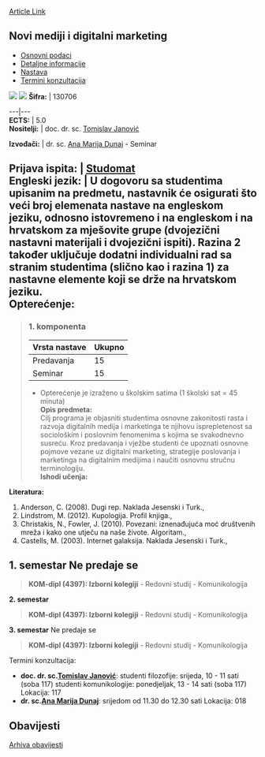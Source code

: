 [Article Link](https://www.fhs.hr/predmet/nmdm_a)

## Novi mediji i digitalni marketing
  * [Osnovni podaci](https://www.fhs.hr/predmet/nmdm_a#v1id-523788_782923_1_0 "Osnovni podaci")
  * [Detaljne informacije](https://www.fhs.hr/predmet/nmdm_a#v1id-523788_782923_1_1 "Detaljne informacije")
  * [Nastava](https://www.fhs.hr/predmet/nmdm_a#v1id-523788_782923_1_2 "Nastava")
  * [Termini konzultacija](https://www.fhs.hr/predmet/nmdm_a#v1id-523788_782923_1_3 "Termini konzultacija")


[![](https://www.fhs.hr/img/flags/gif/hr.gif)](https://www.fhs.hr/predmet/nmdm_a) [![](https://www.fhs.hr/img/flags/gif/gb.gif)](https://www.fhs.hr/en/course/nmadm_a)
**Šifra:** |  130706  
  
---|---  
**ECTS:** |  5.0   
**Nositelji:** |  doc. dr. sc. [Tomislav Janović](https://www.fhs.hr/djelatnik/tomislav.janovic)   
  
**Izvođači:** |  dr. sc. [Ana Marija Dunaj](https://www.fhs.hr/djelatnik/ana_marija.dunaj) - Seminar  
  
**Prijava ispita:** |  [Studomat](http://www.isvu.hr/studomat)  
**Engleski jezik:** |  U dogovoru sa studentima upisanim na predmetu, nastavnik će osigurati što veći broj elemenata nastave na engleskom jeziku, odnosno istovremeno i na engleskom i na hrvatskom za mješovite grupe (dvojezični nastavni materijali i dvojezični ispiti). Razina 2 također uključuje dodatni individualni rad sa stranim studentima (slično kao i razina 1) za nastavne elemente koji se drže na hrvatskom jeziku.   
**Opterećenje:**  
---  
> ### 1. komponenta
> | Vrsta nastave | Ukupno  
> ---|---  
> Predavanja | 15  
> Seminar | 15  
> * Opterećenje je izraženo u školskim satima (1 školski sat = 45 minuta)   
**Opis predmeta:**  
> Cilj programa je objasniti studentima osnovne zakonitosti rasta i razvoja digitalnih medija i marketinga te njihovu isprepletenost sa sociološkim i poslovnim fenomenima s kojima se svakodnevno susreću. Kroz predavanja i vježbe studenti će upoznati osnovne pojmove vezane uz digitalni marketing, strategije poslovanja i marketinga na digitalnim medijima i naučiti osnovnu stručnu terminologiju.  
**Ishodi učenja:**  

  
**Literatura:**  
  1. Anderson, C. (2008). Dugi rep. Naklada Jesenski i Turk., 
  2. Lindstrom, M. (2012). Kupologija. Profil knjiga., 
  3. Christakis, N., Fowler, J. (2010). Povezani: iznenađujuća moć društvenih mreža i kako one utječu na naše živote. Algoritam., 
  4. Castells, M. (2003). Internet galaksija. Naklada Jesenski i Turk., 

  
**1. semestar** Ne predaje se  
---  
> **KOM-dipl (4397): Izborni kolegiji** - Redovni studij - Komunikologija  
>   
  
**2. semestar**  
> **KOM-dipl (4397): Izborni kolegiji** - Redovni studij - Komunikologija  
>   
  
**3. semestar** Ne predaje se  
> **KOM-dipl (4397): Izborni kolegiji** - Redovni studij - Komunikologija  
>   
Termini konzultacija: 
  * **doc. dr. sc.[Tomislav Janović](https://www.fhs.hr/djelatnik/tomislav.janovic)**: 
studenti filozofije: srijeda, 10 - 11 sati (soba 117)
studenti komunikologije: ponedjeljak, 13 - 14 sati (soba 117)
Lokacija: 117 
  * **dr. sc.[Ana Marija Dunaj](https://www.fhs.hr/djelatnik/ana_marija.dunaj)**: 
srijedom od 11.30 do 12.30 sati
Lokacija: 018 


## Obavijesti
[Arhiva obavijesti](https://www.fhs.hr/predmet/nmdm_a?@=20sah#news_110361 "Arhiva obavijesti")
